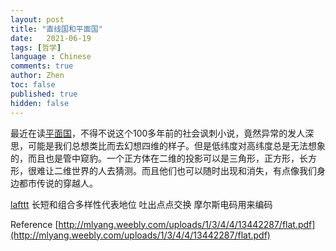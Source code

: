 ```yaml
---
layout: post
title: "直线国和平面国"
date:   2021-06-19
tags: [哲学]
language : Chinese
comments: true
author: Zhen
toc: false
published: true
hidden: false
---
```

最近在读[平面国](https://zh.wikipedia.org/wiki/%E5%B9%B3%E9%9D%A2%E5%9C%8B)，不得不说这个100多年前的社会讽刺小说，竟然异常的发人深思，可能是我们总想类比而去幻想四维的样子。但是低纬度对高纬度总是无法想象的，而且也是管中窥豹。一个正方体在二维的投影可以是三角形，正方形，长方形，很难让二维世界的人去猜测。而且他们也可以随时出现和消失，有点像我们身边都市传说的穿越人。

[lafttt](/flatland.pdf)
长短和组合多样性代表地位
吐出点点交换
摩尔斯电码用来编码

Reference
[http://mlyang.weebly.com/uploads/1/3/4/4/13442287/flat.pdf](http://mlyang.weebly.com/uploads/1/3/4/4/13442287/flat.pdf)
<!--stackedit_data:
eyJoaXN0b3J5IjpbLTkyMzg3Nzk5OCwxMjQ5NzMyODcxLDUwOT
k3Mzk2OCw4MDY2NDk0OSwxODY4NTQ2ODM5XX0=
-->